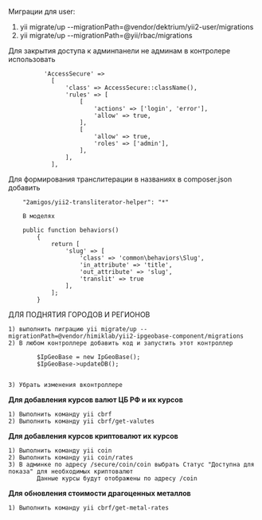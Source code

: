 Миграции для user:

1. yii migrate/up --migrationPath=@vendor/dektrium/yii2-user/migrations
2. yii migrate/up --migrationPath=@yii/rbac/migrations

Для закрытия доступа к админпанели не админам в контролере использовать


              'AccessSecure' =>
                [
                    'class' => AccessSecure::className(),
                    'rules' => [
                        [
                            'actions' => ['login', 'error'],
                            'allow' => true,
                        ],
                        [
                            'allow' => true,
                            'roles' => ['admin'],
                        ],
                    ],
                ],


Для формирования транслитерации в названиях в composer.json добавить

        "2amigos/yii2-transliterator-helper": "*"

        В моделях

        public function behaviors()
            {
                return [
                    'slug' => [
                        'class' => 'common\behaviors\Slug',
                        'in_attribute' => 'title',
                        'out_attribute' => 'slug',
                        'translit' => true
                    ],
                ];
            }

ДЛЯ ПОДНЯТИЯ ГОРОДОВ И РЕГИОНОВ

    1) выполнить пиграцию yii migrate/up --migrationPath=@vendor/himiklab/yii2-ipgeobase-component/migrations
    2) В любом контроллере добавить код и запустить этот контроллер
    
            $IpGeoBase = new IpGeoBase();
            $IpGeoBase->updateDB();
            
            
    3) Убрать изменения вконтроллере
    
        
**Для добавления курсов валют ЦБ РФ и их курсов**

    1) Выполнить команду yii cbrf
    2) Выполнить команду yii cbrf/get-valutes
    
    
**Для добавления курсов криптовалют их курсов**

    1) Выполнить команду yii coin
    2) Выполнить команду yii coin/rates
    3) В админке по адресу /secure/coin/coin выбрать Статус "Доступна для показа" для необходимых криптовалют
            Данные курсы будут отображены по адресу /coin

**Для обновления стоимости драгоценных металлов**

    1) Выполнить команду yii cbrf/get-metal-rates